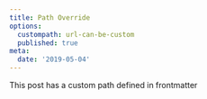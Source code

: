 ```yaml
---
title: Path Override
options:
  custompath: url-can-be-custom
  published: true
meta:
  date: '2019-05-04'
---
```


This post has a custom path defined in frontmatter
